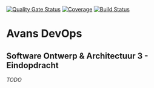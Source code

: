 [![Quality Gate Status](https://sonarcloud.io/api/project_badges/measure?project=soa.svenwstrl%3Adevops&metric=alert_status)](https://sonarcloud.io/dashboard?id=soa.svenwstrl%3Adevops)
[![Coverage](https://sonarcloud.io/api/project_badges/measure?project=soa.svenwstrl%3Adevops&metric=coverage)](https://sonarcloud.io/dashboard?id=soa.svenwstrl%3Adevops)
[![Build Status](https://travis-ci.org/SvenWesterlaken/soa3-devops.svg?branch=master)](https://travis-ci.org/SvenWesterlaken/soa3-devops)
# Avans DevOps
## Software Ontwerp & Architectuur 3 - Eindopdracht

_TODO_
